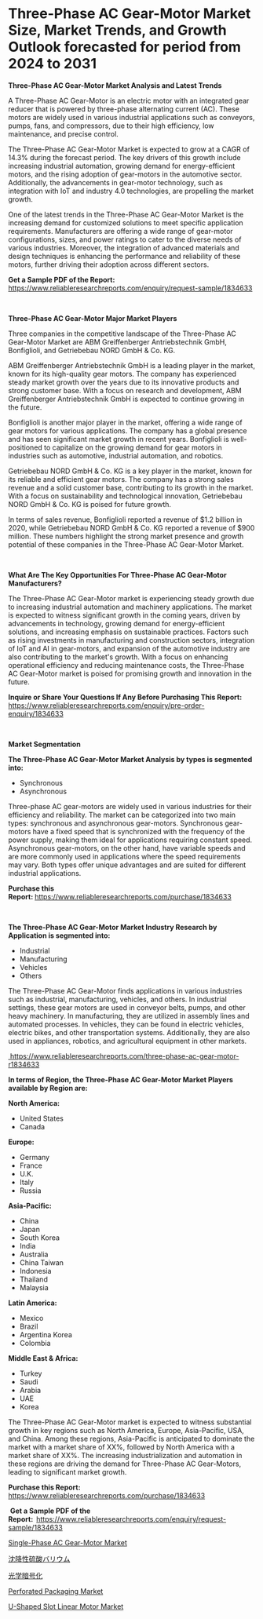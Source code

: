 <p><h1>Three-Phase AC Gear-Motor Market Size, Market Trends, and Growth Outlook forecasted for period from 2024 to 2031</h1></p><p><strong>Three-Phase AC Gear-Motor Market Analysis and Latest Trends</strong></p>
<p><p>A Three-Phase AC Gear-Motor is an electric motor with an integrated gear reducer that is powered by three-phase alternating current (AC). These motors are widely used in various industrial applications such as conveyors, pumps, fans, and compressors, due to their high efficiency, low maintenance, and precise control.</p><p>The Three-Phase AC Gear-Motor Market is expected to grow at a CAGR of 14.3% during the forecast period. The key drivers of this growth include increasing industrial automation, growing demand for energy-efficient motors, and the rising adoption of gear-motors in the automotive sector. Additionally, the advancements in gear-motor technology, such as integration with IoT and industry 4.0 technologies, are propelling the market growth.</p><p>One of the latest trends in the Three-Phase AC Gear-Motor Market is the increasing demand for customized solutions to meet specific application requirements. Manufacturers are offering a wide range of gear-motor configurations, sizes, and power ratings to cater to the diverse needs of various industries. Moreover, the integration of advanced materials and design techniques is enhancing the performance and reliability of these motors, further driving their adoption across different sectors.</p></p>
<p><strong>Get a Sample PDF of the Report:&nbsp;</strong> <a href="https://www.reliableresearchreports.com/enquiry/request-sample/1834633">https://www.reliableresearchreports.com/enquiry/request-sample/1834633</a></p>
<p>&nbsp;</p>
<p><strong>Three-Phase AC Gear-Motor Major Market Players</strong></p>
<p><p>Three companies in the competitive landscape of the Three-Phase AC Gear-Motor Market are ABM Greiffenberger Antriebstechnik GmbH, Bonfiglioli, and Getriebebau NORD GmbH & Co. KG.</p><p>ABM Greiffenberger Antriebstechnik GmbH is a leading player in the market, known for its high-quality gear motors. The company has experienced steady market growth over the years due to its innovative products and strong customer base. With a focus on research and development, ABM Greiffenberger Antriebstechnik GmbH is expected to continue growing in the future.</p><p>Bonfiglioli is another major player in the market, offering a wide range of gear motors for various applications. The company has a global presence and has seen significant market growth in recent years. Bonfiglioli is well-positioned to capitalize on the growing demand for gear motors in industries such as automotive, industrial automation, and robotics.</p><p>Getriebebau NORD GmbH & Co. KG is a key player in the market, known for its reliable and efficient gear motors. The company has a strong sales revenue and a solid customer base, contributing to its growth in the market. With a focus on sustainability and technological innovation, Getriebebau NORD GmbH & Co. KG is poised for future growth.</p><p>In terms of sales revenue, Bonfiglioli reported a revenue of $1.2 billion in 2020, while Getriebebau NORD GmbH & Co. KG reported a revenue of $900 million. These numbers highlight the strong market presence and growth potential of these companies in the Three-Phase AC Gear-Motor Market.</p></p>
<p>&nbsp;</p>
<p><strong>What Are The Key Opportunities For Three-Phase AC Gear-Motor Manufacturers?</strong></p>
<p><p>The Three-Phase AC Gear-Motor market is experiencing steady growth due to increasing industrial automation and machinery applications. The market is expected to witness significant growth in the coming years, driven by advancements in technology, growing demand for energy-efficient solutions, and increasing emphasis on sustainable practices. Factors such as rising investments in manufacturing and construction sectors, integration of IoT and AI in gear-motors, and expansion of the automotive industry are also contributing to the market's growth. With a focus on enhancing operational efficiency and reducing maintenance costs, the Three-Phase AC Gear-Motor market is poised for promising growth and innovation in the future.</p></p>
<p><strong>Inquire or Share Your Questions If Any Before Purchasing This Report:</strong> <a href="https://www.reliableresearchreports.com/enquiry/pre-order-enquiry/1834633">https://www.reliableresearchreports.com/enquiry/pre-order-enquiry/1834633</a></p>
<p>&nbsp;</p>
<p><strong>Market Segmentation</strong></p>
<p><strong>The Three-Phase AC Gear-Motor Market Analysis by types is segmented into:</strong></p>
<p><ul><li>Synchronous</li><li>Asynchronous</li></ul></p>
<p><p>Three-phase AC gear-motors are widely used in various industries for their efficiency and reliability. The market can be categorized into two main types: synchronous and asynchronous gear-motors. Synchronous gear-motors have a fixed speed that is synchronized with the frequency of the power supply, making them ideal for applications requiring constant speed. Asynchronous gear-motors, on the other hand, have variable speeds and are more commonly used in applications where the speed requirements may vary. Both types offer unique advantages and are suited for different industrial applications.</p></p>
<p><strong>Purchase this Report:&nbsp;</strong><a href="https://www.reliableresearchreports.com/purchase/1834633">https://www.reliableresearchreports.com/purchase/1834633</a></p>
<p>&nbsp;</p>
<p><strong>The Three-Phase AC Gear-Motor Market Industry Research by Application is segmented into:</strong></p>
<p><ul><li>Industrial</li><li>Manufacturing</li><li>Vehicles</li><li>Others</li></ul></p>
<p><p>The Three-Phase AC Gear-Motor finds applications in various industries such as industrial, manufacturing, vehicles, and others. In industrial settings, these gear motors are used in conveyor belts, pumps, and other heavy machinery. In manufacturing, they are utilized in assembly lines and automated processes. In vehicles, they can be found in electric vehicles, electric bikes, and other transportation systems. Additionally, they are also used in appliances, robotics, and agricultural equipment in other markets.</p></p>
<p><a href="https://www.reliableresearchreports.com/three-phase-ac-gear-motor-r1834633">&nbsp;https://www.reliableresearchreports.com/three-phase-ac-gear-motor-r1834633</a></p>
<p><strong>In terms of Region, the Three-Phase AC Gear-Motor Market Players available by Region are:</strong></p>
<p>
    <p> <strong> North America: </strong>
        <ul>
            <li>United States</li>
            <li>Canada</li>
        </ul>
        </p> 
    <p> <strong> Europe: </strong>
        <ul>
            <li>Germany</li>
            <li>France</li>
            <li>U.K.</li>
            <li>Italy</li>
            <li>Russia</li>
        </ul>
        </p> 
    <p> <strong> Asia-Pacific: </strong>
        <ul>
            <li>China</li>
            <li>Japan</li>
            <li>South Korea</li>
            <li>India</li>
            <li>Australia</li>
            <li>China Taiwan</li>
            <li>Indonesia</li>
            <li>Thailand</li>
            <li>Malaysia</li>
        </ul>
        </p> 
    <p> <strong> Latin America: </strong>
        <ul>
            <li>Mexico</li>
            <li>Brazil</li>
            <li>Argentina Korea</li>
            <li>Colombia</li>
        </ul>
        </p> 
    <p> <strong> Middle East & Africa: </strong>
        <ul>
            <li>Turkey</li>
            <li>Saudi</li>
            <li>Arabia</li>
            <li>UAE</li>
            <li>Korea</li>
        </ul>
    </p>
    </p>
<p><p>The Three-Phase AC Gear-Motor market is expected to witness substantial growth in key regions such as North America, Europe, Asia-Pacific, USA, and China. Among these regions, Asia-Pacific is anticipated to dominate the market with a market share of XX%, followed by North America with a market share of XX%. The increasing industrialization and automation in these regions are driving the demand for Three-Phase AC Gear-Motors, leading to significant market growth.</p></p>
<p><strong>Purchase this Report: </strong><a href="https://www.reliableresearchreports.com/purchase/1834633">https://www.reliableresearchreports.com/purchase/1834633</a></p>
<p>&nbsp;<strong>Get a Sample PDF of the Report:&nbsp;&nbsp;</strong><a href="https://www.reliableresearchreports.com/enquiry/request-sample/1834633">https://www.reliableresearchreports.com/enquiry/request-sample/1834633</a></p>
<p><strong></strong></p>
<p><p><a href="https://github.com/nicholepatriciadoylenwnrjr0/Market-Research-Report-List-2/blob/main/single-phase-ac-gear-motor-market.md">Single-Phase AC Gear-Motor Market</a></p><p><a href="https://github.com/nemesis2824/Market-Research-Report-List-1/blob/main/162394642367.md">沈降性硫酸バリウム</a></p><p><a href="https://github.com/pepo3k/Market-Research-Report-List-1/blob/main/828757342366.md">光学暗号化</a></p><p><a href="https://issuu.com/reportprime-2/docs/perforated-packaging-market-size-2030.pptx">Perforated Packaging Market</a></p><p><a href="https://github.com/gamblestampleyjenny50m5sl6/Market-Research-Report-List-2/blob/main/u-shaped-slot-linear-motor-market.md">U-Shaped Slot Linear Motor Market</a></p></p>